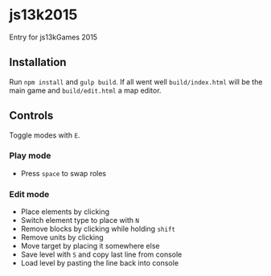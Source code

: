 # js13k2015

Entry for js13kGames 2015

## Installation

Run `npm install` and `gulp build`.
If all went well `build/index.html` will be the main game and `build/edit.html` a map editor.

## Controls

Toggle modes with `E`.

### Play mode

* Press `space` to swap roles

### Edit mode

* Place elements by clicking
* Switch element type to place with `N`
* Remove blocks by clicking while holding `shift`
* Remove units by clicking
* Move target by placing it somewhere else
* Save level with `S` and copy last line from console
* Load level by pasting the line back into console

